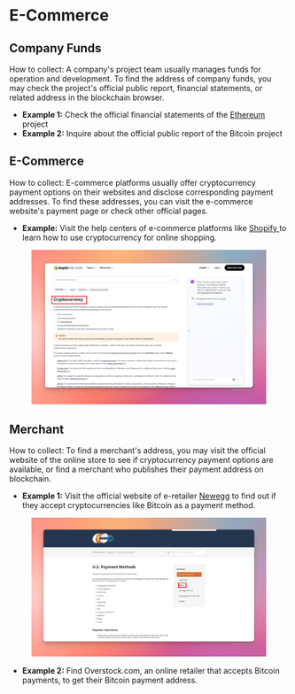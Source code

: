 # E-Commerce

## **Company Funds**

How to collect: A company's project team usually manages funds for operation and development. To find the address of company funds, you may check the project's official public report, financial statements, or related address in the blockchain browser.

* **Example 1:** Check the official financial statements of the [Ethereum ](https://etherscan.io/)project
* **Example 2:** Inquire about the official public report of the Bitcoin project

## **E-Commerce**

How to collect: E-commerce platforms usually offer cryptocurrency payment options on their websites and disclose corresponding payment addresses. To find these addresses, you can visit the e-commerce website's payment page or check other official pages.

* **Example:** Visit the help centers of e-commerce platforms like [Shopify ](https://www.shopify.com)to learn how to use cryptocurrency for online shopping.

<figure><img src="../../.gitbook/assets/image.png" alt=""><figcaption></figcaption></figure>

## Merchant

How to collect: To find a merchant's address, you may visit the official website of the online store to see if cryptocurrency payment options are available, or find a merchant who publishes their payment address on blockchain.

* **Example 1:** Visit the official website of e-retailer [Newegg](https://kb.newegg.com/knowledge-base/accepted-payment-methods/) to find out if they accept cryptocurrencies like Bitcoin as a payment method.

<figure><img src="../../.gitbook/assets/image (75).png" alt=""><figcaption></figcaption></figure>

* **Example 2:** Find Overstock.com, an online retailer that accepts Bitcoin payments, to get their Bitcoin payment address.






